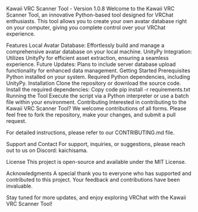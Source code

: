 Kawaii VRC Scanner Tool - Version 1.0.8
Welcome to the Kawaii VRC Scanner Tool, an innovative Python-based tool designed for VRChat enthusiasts. This tool allows you to create your own avatar database right on your computer, giving you complete control over your VRChat experience.

Features
Local Avatar Database: Effortlessly build and manage a comprehensive avatar database on your local machine.
UnityPy Integration: Utilizes UnityPy for efficient asset extraction, ensuring a seamless experience.
Future Updates: Plans to include server database upload functionality for enhanced data management.
Getting Started
Prerequisites
Python installed on your system.
Required Python dependencies, including UnityPy.
Installation
Clone the repository or download the source code.
Install the required dependencies:
Copy code
pip install -r requirements.txt
Running the Tool
Execute the script via a Python interpreter or use a batch file within your environment.
Contributing
Interested in contributing to the Kawaii VRC Scanner Tool? We welcome contributions of all forms. Please feel free to fork the repository, make your changes, and submit a pull request.

For detailed instructions, please refer to our CONTRIBUTING.md file.

Support and Contact
For support, inquiries, or suggestions, please reach out to us on Discord: kaichisama.

License
This project is open-source and available under the MIT License.

Acknowledgments
A special thank you to everyone who has supported and contributed to this project. Your feedback and contributions have been invaluable.

Stay tuned for more updates, and enjoy exploring VRChat with the Kawaii VRC Scanner Tool!
